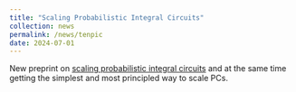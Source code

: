 ```yaml
---
title: "Scaling Probabilistic Integral Circuits"
collection: news
permalink: /news/tenpic
date: 2024-07-01
---
```

New preprint on <a href="https://arxiv.org/abs/2406.06494">scaling probabilistic integral circuits</a> and at the same time getting the simplest and most principled way to scale PCs.